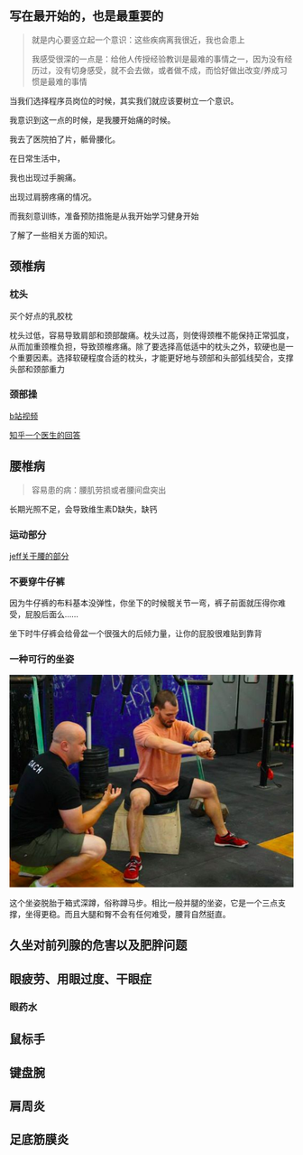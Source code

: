 

## 写在最开始的，也是最重要的



> 就是内心要竖立起一个意识：这些疾病离我很近，我也会患上
>
> 我感受很深的一点是：给他人传授经验教训是最难的事情之一，因为没有经历过，没有切身感受，就不会去做，或者做不成，而恰好做出改变/养成习惯是最难的事情

当我们选择程序员岗位的时候，其实我们就应该要树立一个意识。

我意识到这一点的时候，是我腰开始痛的时候。

我去了医院拍了片，骶骨腰化。

在日常生活中，

我也出现过手腕痛。

出现过肩膀疼痛的情况。

而我刻意训练，准备预防措施是从我开始学习健身开始

了解了一些相关方面的知识。



## 颈椎病

### 枕头

买个好点的乳胶枕

枕头过低，容易导致肩部和颈部酸痛。枕头过高，则使得颈椎不能保持正常弧度，从而加重颈椎负担，导致颈椎疼痛。除了要选择高低适中的枕头之外，软硬也是一个重要因素。选择软硬程度合适的枕头，才能更好地与颈部和头部弧线契合，支撑头部和颈部重力

### 颈部操

[b站视频](https://b23.tv/av15360432)

[知乎一个医生的回答](https://www.zhihu.com/question/265484812)

## 腰椎病

> 容易患的病：腰肌劳损或者腰间盘突出

长期光照不足，会导致维生素D缺失，缺钙



### 运动部分

[jeff关于腰的部分](https://b23.tv/av25019518/p1)

### 不要穿牛仔裤

因为牛仔裤的布料基本没弹性，你坐下的时候髋关节一弯，裤子前面就压得你难受，屁股后面么……

坐下时牛仔裤会给骨盆一个很强大的后倾力量，让你的屁股很难贴到靠背

### 一种可行的坐姿

![一种建议的坐姿](一种建议的坐姿.jpg)

这个坐姿脱胎于箱式深蹲，俗称蹲马步。相比一般并腿的坐姿，它是一个三点支撑，坐得更稳。而且大腿和臀不会有任何难受，腰背自然挺直。

## 久坐对前列腺的危害以及肥胖问题

## 眼疲劳、用眼过度、干眼症

### 眼药水

## 鼠标手

## 键盘腕

## 肩周炎

## 足底筋膜炎